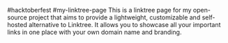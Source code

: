 #hacktoberfest #my-linktree-page
This is a linktree page for my open-source project that aims to provide a lightweight, customizable and self-hosted alternative to Linktree. It allows you to showcase all your important links in one place with your own domain name and branding.
